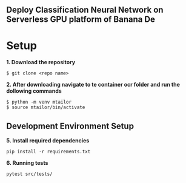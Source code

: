 ## Deploy Classification Neural Network on Serverless GPU platform of Banana De

# Setup 

<b>1. Download the repository </b>

``` $ git clone <repo name> ```

<b>2. After downloading navigate to te container ocr folder and run the dollowing commands </b>

``` 
$ python -m venv mtailor
$ source mtailor/bin/activate 
```


## Development Environment Setup

<b>5. Install required dependencies</b>

``` 
pip install -r requirements.txt
```



<b>6. Running tests</b>

```
pytest src/tests/
```

